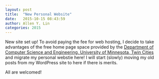 ```yaml
---
layout: post
title:  "New Personal Website"
date:   2015-10-15 08:43:59
author: Allen Y. Lin
categories: 2015
---
```


New site set up! To avoid paying the fee for web hosting, I decide to take advantages of the free home page space provided by
the [Department of Computer Science and Engineering, University of Minnesota, Twin Cities](http://www.cs.umn.edu) and migrate my personal webstie here!
I will start (slowly) moving my old posts from my WordPress site to here if there is merits. 

All are welcomed!
